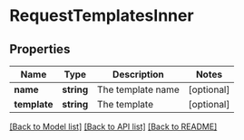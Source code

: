 # RequestTemplatesInner

## Properties
Name | Type | Description | Notes
------------ | ------------- | ------------- | -------------
**name** | **string** | The template name | [optional] 
**template** | **string** | The template | [optional] 

[[Back to Model list]](../README.md#documentation-for-models) [[Back to API list]](../README.md#documentation-for-api-endpoints) [[Back to README]](../README.md)



